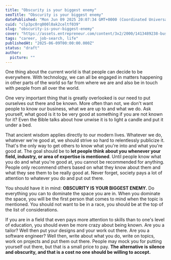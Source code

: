 ```yaml
---
title: "Obscurity is your biggest enemy"
seoTitle: "Obscurity is your biggest enemy"
datePublished: "Mon Jun 09 2025 20:07:34 GMT+0000 (Coordinated Universal Time)"
cuid: "clp3pc0rq000l0ak2celtf039"
slug: "obscurity-is-your-biggest-enemy"
cover: "https://assets.entrepreneur.com/content/3x2/2000/1413489238-businesses-die-obscurity-do-all-you-can-gain-attention.jpg?format=pjeg&auto=webp"
tags: "career, job-search, life"
publishedAt: "2025-06-09T00:00:00.000Z"
status: "draft"
author:
  picture: ""
---
```


One thing about the current world is that people can decide to be everywhere. With technology, we can all be engaged in matters happening in other parts of the world so far from where we are and also be in touch with people from all over the world.

One very important thing that is greatly overlooked is our need to put ourselves out there and be known. More often than not, we don't want people to know our business, what we are up to and what we do. Ask yourself, what good is it to be very good at something if you are not known for it? Even the Bible talks about how unwise it is to light a candle and put it under a bed.

That ancient wisdom applies directly to our modern lives. Whatever we do, whatever we're good at, we should strive so hard to relentlessly publicize it. That's the only way to get others to know what you're into and what you're good at. The goal should be to **let people think about you whenever your field, industry, or area of expertise is mentioned**. Until people know what you do and what you're good at, you cannot be recommended for anything. People only recommend others based on what they know about them and what they see them to be really good at. Never forget, society pays a lot of attention to whatever you do and put out there.

You should have it in mind: **OBSCURITY IS YOUR BIGGEST ENEMY.** Do everything you can to dominate the space you are in. When you dominate the space, you will be the first person that comes to mind when the topic is mentioned. You should not want to be in a race, you should be at the top of the list of considerations.

If you are in a field that even pays more attention to skills than to one's level of education, you should even be more crazy about being known. Are you a tailor? Well then put your designs and your work out there. Are you a software engineer? Well then, write about what you do, write on topics, work on projects and put them out there. People may mock you for putting yourself out there, but that is a small price to pay. **The alternative is silence and obscurity, and that is a cost no one should be willing to accept.**